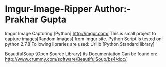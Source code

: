 Imgur-Image-Ripper
Author:- Prakhar Gupta 
===================
Imgur Image Capturing [Python]
http://imgur.com/
This is small project to capture images[Random Images] from Imgur site.
Python Script is tested on python 2.7.8
Following libraries are used:
Urllib [Python Standard library]

BeautifulSoup {Open Source Library}
  its Documentation Can be found on:
  http://www.crummy.com/software/BeautifulSoup/bs4/doc/
  
  
